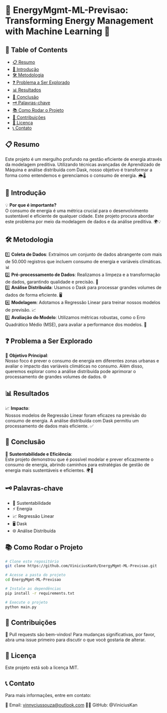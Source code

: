 # 🌟 EnergyMgmt-ML-Previsao: Transforming Energy Management with Machine Learning 🌟

## 📌 Table of Contents

- [📋 Resumo](#-resumo)
- [🚀 Introdução](#-introdução)
- [🛠️ Metodologia](#-metodologia)
- [❓ Problema a Ser Explorado](#-problema-a-ser-explorado)
- [📊 Resultados](#-resultados)
- [🎉 Conclusão](#-conclusão)
- [🗝️ Palavras-chave](#-palavras-chave)
- [📚 Como Rodar o Projeto](#-como-rodar-o-projeto)
- [🤝 Contribuições](#-contribuições)
- [📝 Licença](#-licença)
- [📞 Contato](#-contato)

## 📋 Resumo

Este projeto é um mergulho profundo na gestão eficiente de energia através da modelagem preditiva. Utilizando técnicas avançadas de Aprendizado de Máquina e análise distribuída com Dask, nosso objetivo é transformar a forma como entendemos e gerenciamos o consumo de energia. 🌦️🌡️

## 🚀 Introdução

💡 **Por que é importante?**  
O consumo de energia é uma métrica crucial para o desenvolvimento sustentável e eficiente de qualquer cidade. Este projeto procura abordar este problema por meio da modelagem de dados e da análise preditiva. 🌍💡

## 🛠️ Metodologia

1️⃣ **Coleta de Dados**: Extraímos um conjunto de dados abrangente com mais de 50.000 registros que incluem consumo de energia e variáveis climáticas. 📊  
2️⃣ **Pré-processamento de Dados**: Realizamos a limpeza e a transformação de dados, garantindo qualidade e precisão. 🧹  
3️⃣ **Análise Distribuída**: Usamos o Dask para processar grandes volumes de dados de forma eficiente. 🖥️  
4️⃣ **Modelagem**: Adotamos a Regressão Linear para treinar nossos modelos de previsão. 📈  
5️⃣ **Avaliação do Modelo**: Utilizamos métricas robustas, como o Erro Quadrático Médio (MSE), para avaliar a performance dos modelos. 📏

## ❓ Problema a Ser Explorado

🎯 **Objetivo Principal**:  
Nosso foco é prever o consumo de energia em diferentes zonas urbanas e avaliar o impacto das variáveis climáticas no consumo. Além disso, queremos explorar como a análise distribuída pode aprimorar o processamento de grandes volumes de dados. 🌐

## 📊 Resultados

📈 **Impacto**:  
Nossos modelos de Regressão Linear foram eficazes na previsão do consumo de energia. A análise distribuída com Dask permitiu um processamento de dados mais eficiente. ✅

## 🎉 Conclusão

🌱 **Sustentabilidade e Eficiência**:  
Este projeto demonstrou que é possível modelar e prever eficazmente o consumo de energia, abrindo caminhos para estratégias de gestão de energia mais sustentáveis e eficientes. 🌍🌱

## 🗝️ Palavras-chave

- 🌱 Sustentabilidade
- ⚡ Energia
- 📈 Regressão Linear
- 🖥️ Dask
- 🌐 Análise Distribuída

## 📚 Como Rodar o Projeto

```bash
# Clone este repositório
git clone https://github.com/ViniciusKanh/EnergyMgmt-ML-Previsao.git

# Acesse a pasta do projeto
cd EnergyMgmt-ML-Previsao

# Instale as dependências
pip install -r requirements.txt

# Execute o projeto
python main.py
```
## 🤝 Contribuições

🤗 Pull requests são bem-vindos! Para mudanças significativas, por favor, abra uma issue primeiro para discutir o que você gostaria de alterar.

## 📝 Licença

Este projeto está sob a licença MIT.

## 📞 Contato

Para mais informações, entre em contato:

📧 Email: vinnyciussouza@outlook.com
🐱‍💻 GitHub: @ViniciusKan
